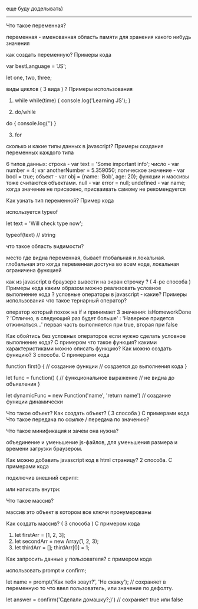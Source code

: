 еще буду доделывать)


----------------------------------

Что такое переменная?

переменная - именованная область памяти для хранения какого нибудь значения

как создать переменную? Примеры кода

var bestLanguage = 'JS';

let one, two, three;

виды циклов ( 3 вида ) ? Примеры использования

1) while
while(time) {
  console.log('Learning JS');
}

2) do/while

do {
  console.log('')
}

3) for

сколько и какие типы данных в javascript? Примеры создания переменных каждого типа

6 типов данных:
  строка - var text = 'Some important info';
  число - var number = 4; var anotherNumber = 5.359050;
  логическое значение - var bool = true;
  объект - var obj = {name: 'Bob', age: 20}; функции и массивы тоже считаются объектами.
  null - var error = null;
  undefined - var name; когда значение не присвоено, присваивать самому не рекомендуется

Как узнать тип переменной? Пример кода

используется typeof

let text = 'Will check type now';

typeof(text) // string

что такое область видимости?

место где видна переменная, бывает глобальная и локальная. глобальная это когда переменная достуна во всем коде, локальная ограничена функцией

как из javascript в брaузере вывести на экран строчку ? ( 4-ре способа ) Примеры кода
каким образом можно реализовать условное выполнение кода ?
условные операторы в javascript - какие? Примеры использования
что такое тернарный оператор?

оператор который похож на if и принимает 3 значения: isHomeworkDone ? 'Отлично, в следующий раз будет больше' : 'Наверное придется отжиматься...'
первая часть выполняется при true, вторая при false

Как обойтись без условных операторов если нужно сделать условное выполнение кода? С примером
что такое функция? какими характеристиками можно описать функцию?
Как можно создать функцию? 3 способа. C примерами кода

function first() {
  // создание функции
  // создается до выполнения кода
}

let func = function() {
  // функциональное выражение
  // не видна до объявления
}

let dynamicFunc = new Function('name', 'return name') // создание функции динамически


Что такое объект? Как создать объект? ( 3 способа ) С примерами кода
Что такое передача по ссылке / передача по значению?

Что такое минификация и зачем она нужна?

объединение и уменьшение js-файлов, для уменьшения размера и времени загрузки браузером.

Как можно добавить javascript код в html страницу? 2 способа. C примерами кода

подключив внешний скрипт:
  <script src="src/index.js"></script>

или написать внутри:
  <script>
    alert('Я тут!');
  </script>

Что такое массив?

массив это объект в котором все ключи пронумерованы

Как создать массив? ( 3 способа ) С примером кода

1) let firstArr = [1, 2, 3];
2) let secondArr = new Array(1, 2, 3);
3) let thirdArr = []; thirdArr[0] = 1;

Как запросить данные у пользователя? с примером кода

использовать prompt и confirm;

let name = prompt('Как тебя зовут?', 'Не скажу'); // сохраняет в переменную то что ввел пользователь, или значение по дефолту.

let answer = confirm('Сделали домашку?;)') // сохраняет true или false
